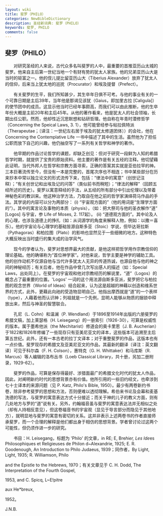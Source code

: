 ```yaml
---
layout: wiki
title: 斐罗（PHILO）
categories: NewBibleDictionary
description: 圣经新词典: 斐罗（PHILO）
keywords: 斐罗, PHILO
comments: false
---
```


## 斐罗（PHILO）

　　对研究圣经的人来说，古代众多名叫斐罗的人中，最重要的首推亚历山太城的斐罗。他来自主后第一世纪当地一个有财有势的犹太人家族。他的兄弟亚历山大是当时的钜富之一。他的侄儿提比留亚历山大（Tiberius Alexander）放弃了犹太人的信仰，后来当上犹太地的巡抚（Procurator）和埃及提督（Prefect）。

　　有关斐罗的生平，我们所知甚少，其生卒年日俱不可考。与他的事业有关的一个可靠日期是主后39年，当年他是那谒见该犹（Gaius，即加里古拉 [Caligula]）的使节团中的成员。这显示他当时已经年事颇高，而我们可以由此推断，他的生卒年份大概是主前20年和主后45年。从他的著作看来，他是犹太人的社会领袖，长期出任公职。然而，他却性近沉思默想和钻研哲理。他自称在年青时潜修哲学（Concerning the Speical Laws, 3. 1），他可能曾经参与帖拉佩特派（Therapeutae；〔译注：一世纪左右居于埃及的犹太修道团体〕）的会社，他在 Concerning the Contemplative Life 一书中描述了其中的生活。虽然他为了担任公职而放下自己的兴趣，他仍抽空写了一系列有关哲学和神学的著作。

　　他早期的作品讨论哲学的课题，却缺乏创见：但对于研究一段鲜为人知的希腊哲学时期，就提供了宝贵的原始资料。他主要的著作是有关五经的注释。他切望藉此证明，当代外邦人在哲学和宗教方面寻索，正确的答案其实就是亚伯拉罕的神。三本巨著流传至今，但没有一本是完整的，首尾次序也不相连；书中某些部分在历来抄本中常以独立论文的形式流传下来，包括：“律法中的寓意”（创世记注释）；“有关创世记和出埃及记的问答”（类似前书而稍短）；“律法的解释”（回顾五经所述的历史）。斐罗以寓意释经的手法，从五经的所有部分中引出伦理以及带着神秘色彩的教训来。他这种治学方法，乃取自在他之前的哲学家演绎荷马作品的手法。其学说的内容可以分为两部分： (i) “宇宙观方面的”（他的用词是“生理学方面的”）。其中的寓言论及事物的本质（physis），（如：把大祭司与他的圣衣解作“道” [Logos] 与宇宙，参 Life of Moses, 2. 117起）。 (ii) “道德观方面的”。其中论及人的心理，也涉及道德上的挣扎（如：从词源学的角度来解释人物，例如：以撒＝喜乐）。他的宇宙论与心理学的基础皆源自斯多亚（Stoic）学说，但毕达哥拉斯（Pythagoras）和柏拉图（Plato）的影响也显然见于一些细微的地方。这种特色大概反映出当时盛行的集大成的治学风气。

　　现今的学者认为，斐罗对思想界最大的贡献，是他这样把哲学用作宗教信仰的理论基础。他的确堪称为“首位神学家”。对他来说，哲学主要是神学的辅助工具。他的创作动机不仅源自他与当代许多犹太人无异的传道热诚，也源自他与他的神之间的神秘经历；有关后者，他在作品中曾几次写出感人的描述（如：Special Laws，出处同上）。在斐罗的宇宙观和他对宗教经历的解说里，“道”（Logos）的概念占了最重要的位置。'Logos' 一词的这个用法源自斯多亚派，斐罗把它与柏拉图的观念世界（World of Ideas）结合起来，认为这是超越的神藉以创造和维系世界的方式，此外，更藉此向祂的受造物显明自己。他指出摩西就是“道”的一个表样（type），人藉着他而认识神；列祖就是一个先例，显明人能够从物质的捆锁中释放出来，然后与神圣的智慧联合。

　　孔尼（L. Cohn）和温澜（P. Wendland）于1896至1914年出版的六册斐罗的希腊文稿，加上莱瑟格（H. Leisegang）的一册索引（1926-30），可算是权威性的版本。属于墨希他派（the Mechitarist）修道会的奥卡里恩（J. B. Aucherian）于1822和1826年修编了一些现存只有亚美尼亚文的译本，这些版本可追溯至主后第五世纪。此外，还有一本古老的拉丁文译本；对于重整斐罗的作品，这版本也有一点价值。斐罗现存的希腊文及亚美尼亚文的作品，其最新的翻译〔译注：英文翻译〕可见于科尔森（F. H. Colson），惠特克（G. H. Whittaker）和马库斯（R. Marcus）等人编辑的洛布丛书（Loeb Classical Library，共十册，另加二册附录，1929-62）。

　　斐罗的作品，可算是保存得最好、涉猎面最广的希腊文化时代的犹太人作品，因此，对阐明新约时代的思想背景亦有价值。他所引用的一些旧约经文，也牵涉到七十士译本的来源问题（见 P. Katz, Philo's Bible, 1950）。最少有两卷新约书卷，除非参考斐罗的思想和方法，否则便难以透彻理解。希伯来书论及会幕和麦基洗德的写法，与斐罗的寓意表达方式十分接近；而关于神的儿子的教义方面，则有几处地方与罗的“道”说有关。另外，约翰福音虽与斐罗的寓意表达法并无相似之处（却有人持相反意见），但这卷福音书的宇宙观（显见于导言部分而隐见于其他地方），就明显地与斐罗的寓意有密切的关系。这并非表示上述两卷书的作者直接师承斐罗，而一个合理的解释是他们都出身于相仿的思想背景。学者曾讨论过这两个可能性，但仍须作进一步的研究。

　　书目：H. Leisegang，标题为 'Philo' 的文章，in RE; E, Bre*hier, Les Ide*es Philosophiques et Religieuses de Philon d~Alexandrie, 1925; E. R. Goodenough, An Introduction to Philo Judaeus, 1939；同作者，By Light, Light, 1935; R. Williamson, Philo

and the Epistle to the Hebrews, 1970；有关文章见于 C. H. Dodd, The Interpretation of the Fourth Gospel,

1953, and C. Spicq, L~E!pitre

aux He*breux,

1952。

J.N.B.








